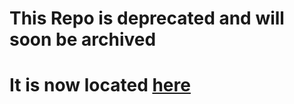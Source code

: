 # This Repo is deprecated and will soon be archived

# It is now located [here](https://github.com/SimplifyJobs/New-Grad-Positions)
